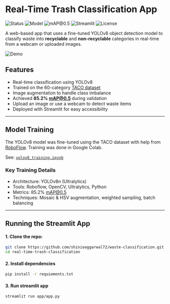 # Real-Time Trash Classification App
![Status](https://img.shields.io/badge/status-complete-brightgreen)
![Model](https://img.shields.io/badge/model-YOLOv8-blue)
![mAP@0.5](https://img.shields.io/badge/mAP@0.5-85.2%25-success)
![Streamlit](https://img.shields.io/badge/UI-Streamlit-orange)
![License](https://img.shields.io/badge/license-MIT-blue)

A web-based app that uses a fine-tuned YOLOv8 object detection model to classify waste into **recyclable** and **non-recyclable** categories in real-time from a webcam or uploaded images.

![Demo](assets/demo.gif)

## Features

-  Real-time classification using YOLOv8
-  Trained on the 60-category [TACO dataset](https://tacodataset.org/)
-  Image augmentation to handle class imbalance
-  Achieved **85.2% mAP@0.5** during validation
-  Upload an image or use a webcam to detect waste items
-  Deployed with Streamlit for easy accessibility

---

##  Model Training

The YOLOv8 model was fine-tuned using the TACO dataset with help from [RoboFlow](https://roboflow.com/). Training was done in Google Colab.

 See: [`yolov8_training.ipynb`](yolov8_training.ipynb)

###  Key Training Details
- Architecture: YOLOv8n (Ultralytics)
- Tools: Roboflow, OpenCV, Ultralytics, Python
- Metrics: 85.2% mAP@0.5
- Techniques: Mosaic & HSV augmentation, weighted sampling, batch balancing

---

## Running the Streamlit App

#### 1. Clone the repo:
  ```bash
  git clone https://github.com/shinieaggarwal72/waste-classification.git
  cd real-time-trash-classification
  ```

#### 2. Install dependencies
  ```bash
  pip install -r requiements.txt
  ```

#### 3. Run streamlit app
  ```bash
  streamlit run app/app.py
  ```

